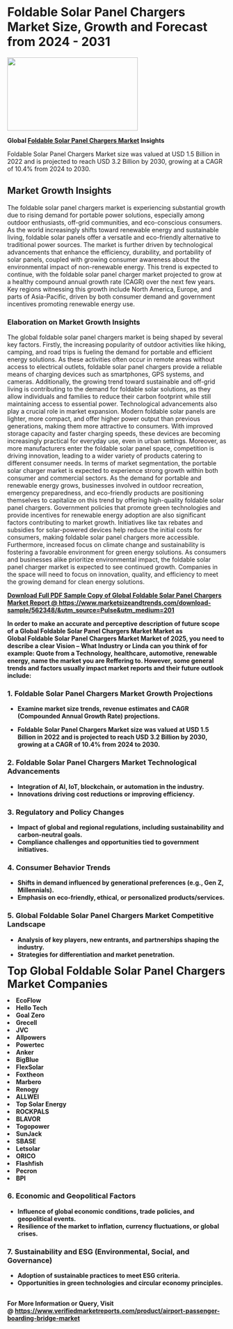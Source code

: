 <H1>Foldable Solar Panel Chargers Market Size, Growth and Forecast from 2024 - 2031</H1><img class="aligncenter size-medium wp-image-584254" src="https://thirdeyenews.in/wp-content/uploads/2024/09/Global-Market-Research-300x168.jpeg" alt="" width="300" height="168" /><p><strong>Global&nbsp;<a href="https://www.marketsizeandtrends.com/download-sample/562348/&amp;utm_source=Pulse&amp;utm_medium=201">Foldable Solar Panel Chargers Market</a> Insights</strong></p><p>Foldable Solar Panel Chargers Market size was valued at USD 1.5 Billion in 2022 and is projected to reach USD 3.2 Billion by 2030, growing at a CAGR of 10.4% from 2024 to 2030.</p><p><h2>Market Growth Insights</h2> <p>The foldable solar panel chargers market is experiencing substantial growth due to rising demand for portable power solutions, especially among outdoor enthusiasts, off-grid communities, and eco-conscious consumers. As the world increasingly shifts toward renewable energy and sustainable living, foldable solar panels offer a versatile and eco-friendly alternative to traditional power sources. The market is further driven by technological advancements that enhance the efficiency, durability, and portability of solar panels, coupled with growing consumer awareness about the environmental impact of non-renewable energy. This trend is expected to continue, with the foldable solar panel charger market projected to grow at a healthy compound annual growth rate (CAGR) over the next few years. Key regions witnessing this growth include North America, Europe, and parts of Asia-Pacific, driven by both consumer demand and government incentives promoting renewable energy use.</p> <p><a href="sample-download-link" target="_blank"><strong></strong></a></p> <h3>Elaboration on Market Growth Insights</h3> <p>The global foldable solar panel chargers market is being shaped by several key factors. Firstly, the increasing popularity of outdoor activities like hiking, camping, and road trips is fueling the demand for portable and efficient energy solutions. As these activities often occur in remote areas without access to electrical outlets, foldable solar panel chargers provide a reliable means of charging devices such as smartphones, GPS systems, and cameras. Additionally, the growing trend toward sustainable and off-grid living is contributing to the demand for foldable solar solutions, as they allow individuals and families to reduce their carbon footprint while still maintaining access to essential power. Technological advancements also play a crucial role in market expansion. Modern foldable solar panels are lighter, more compact, and offer higher power output than previous generations, making them more attractive to consumers. With improved storage capacity and faster charging speeds, these devices are becoming increasingly practical for everyday use, even in urban settings. Moreover, as more manufacturers enter the foldable solar panel space, competition is driving innovation, leading to a wider variety of products catering to different consumer needs. In terms of market segmentation, the portable solar charger market is expected to experience strong growth within both consumer and commercial sectors. As the demand for portable and renewable energy grows, businesses involved in outdoor recreation, emergency preparedness, and eco-friendly products are positioning themselves to capitalize on this trend by offering high-quality foldable solar panel chargers. Government policies that promote green technologies and provide incentives for renewable energy adoption are also significant factors contributing to market growth. Initiatives like tax rebates and subsidies for solar-powered devices help reduce the initial costs for consumers, making foldable solar panel chargers more accessible. Furthermore, increased focus on climate change and sustainability is fostering a favorable environment for green energy solutions. As consumers and businesses alike prioritize environmental impact, the foldable solar panel charger market is expected to see continued growth. Companies in the space will need to focus on innovation, quality, and efficiency to meet the growing demand for clean energy solutions.</p> <p><a href="more-insights-link" target="_blank"><strong></p><p><span class=""><strong>Download Full PDF Sample Copy of Global Foldable Solar Panel Chargers Market Report</strong> @ <a href="https://www.marketsizeandtrends.com/download-sample/562348/&amp;utm_source=Pulse&amp;utm_medium=201" target="_blank">https://www.marketsizeandtrends.com/download-sample/562348/&amp;utm_source=Pulse&amp;utm_medium=201</a></span></p><p>In order to make an accurate and perceptive description of future scope of a Global&nbsp;Foldable Solar Panel Chargers Market Market as Global&nbsp;Foldable Solar Panel Chargers Market Market of 2025, you need to describe a clear Vision &ndash; What Industry or Linda can you think of for example: Quote from a Technology, healthcare, automotive, renewable energy, name the market you are Reffering to. However, some general trends and factors usually impact market reports and their future outlook include:</p><h3>1.&nbsp;<strong>Foldable Solar Panel Chargers Market Growth Projections</strong></h3><ul><li>Examine market size trends, revenue estimates and CAGR (Compounded Annual Growth Rate) projections.</li><li><p>Foldable Solar Panel Chargers Market size was valued at USD 1.5 Billion in 2022 and is projected to reach USD 3.2 Billion by 2030, growing at a CAGR of 10.4% from 2024 to 2030.</p></li></ul><h3>2.&nbsp;<strong>Foldable Solar Panel Chargers Market Technological Advancements</strong></h3><ul><li>Integration of AI, IoT, blockchain, or automation in the industry.</li><li>Innovations driving cost reductions or improving efficiency.</li></ul><h3>3.&nbsp;<strong>Regulatory and Policy Changes</strong></h3><ul><li>Impact of global and regional regulations, including sustainability and carbon-neutral goals.</li><li>Compliance challenges and opportunities tied to government initiatives.</li></ul><h3>4.&nbsp;<strong>Consumer Behavior Trends</strong></h3><ul><li>Shifts in demand influenced by generational preferences (e.g., Gen Z, Millennials).</li><li>Emphasis on eco-friendly, ethical, or personalized products/services.</li></ul><h3>5.&nbsp;<strong>Global Foldable Solar Panel Chargers Market Competitive Landscape</strong></h3><ul><li>Analysis of key players, new entrants, and partnerships shaping the industry.</li><li>Strategies for differentiation and market penetration.</li></ul><p data-pm-slice="1 1 []"><span style="color: inherit; font-family: inherit; font-size: 25px;">Top Global Foldable Solar Panel Chargers Market Companies</span></p><div class="" data-test-id=""><p><li>EcoFlow</li><li> Hello Tech</li><li> Goal Zero</li><li> Grecell</li><li> JVC</li><li> Allpowers</li><li> Powertec</li><li> Anker</li><li> BigBlue</li><li> FlexSolar</li><li> Foxtheon</li><li> Marbero</li><li> Renogy</li><li> ALLWEI</li><li> Top Solar Energy</li><li> ROCKPALS</li><li> BLAVOR</li><li> Togopower</li><li> SunJack</li><li> SBASE</li><li> Letsolar</li><li> ORICO</li><li> Flashfish</li><li> Pecron</li><li> BPI</li></p></div><h3>6.&nbsp;<strong>Economic and Geopolitical Factors</strong></h3><ul><li>Influence of global economic conditions, trade policies, and geopolitical events.</li><li>Resilience of the market to inflation, currency fluctuations, or global crises.</li></ul><h3>7.&nbsp;<strong>Sustainability and ESG (Environmental, Social, and Governance)</strong></h3><ul><li>Adoption of sustainable practices to meet ESG criteria.</li><li>Opportunities in green technologies and circular economy principles.</li></ul><h2><strong style="font-size: 14px;">For More Information or Query, Visit @&nbsp;</strong><a style="background-color: #ffffff; font-size: 14px;" href="https://www.marketsizeandtrends.com/report/foldable-solar-panel-chargers-market/" target="_blank">https://www.verifiedmarketreports.com/product/airport-passenger-boarding-bridge-market</a></h2>
